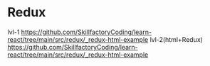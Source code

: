 # Redux

lvl-1 https://github.com/SkillfactoryCoding/learn-react/tree/main/src/redux/_redux-html-example                                                                       lvl-2(html+Redux) https://github.com/SkillfactoryCoding/learn-react/tree/main/src/redux/_redux-html-example
